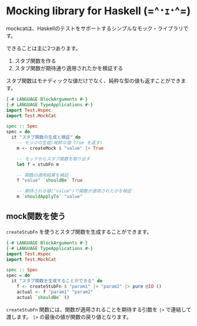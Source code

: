 # Mocking library for Haskell (=^･ｪ･^=)

mockcatは、Haskellのテストをサポートするシンプルなモック・ライブラリです。

できることは主に2つあります。
1. スタブ関数を作る
2. スタブ関数が期待通り適用されたかを検証する

スタブ関数はモナディックな値だけでなく、純粋な型の値も返すことができます。

```haskell
{-# LANGUAGE BlockArguments #-}
{-# LANGUAGE TypeApplications #-}
import Test.Hspec
import Test.MockCat

spec :: Spec
spec = do
  it "スタブ関数の生成と検証" do
    -- モックの生成(純粋な値 True を返す)
    m <- createMock $ "value" |> True

    -- モックからスタブ関数を取り出す
    let f = stubFn m

    -- 関数の適用結果を検証
    f "value" `shouldBe` True

    -- 期待される値("value")で関数が適用されたかを検証
    m `shouldApplyTo` "value"

```


## mock関数を使う
`createStubFn` を使うとスタブ関数を生成することができます。
```haskell
{-# LANGUAGE BlockArguments #-}
{-# LANGUAGE TypeApplications #-}
import Test.Hspec
import Test.MockCat

spec :: Spec
spec = do
  it "スタブ関数を生成することができる" do
    f <- createStubFn $ "param1" |> "param2" |> pure @IO ()
    actual <- f "param1" "param2"
    actual `shouldBe` ()
```
`createStubFn` 関数には、関数が適用されることを期待する引数を `|>` で連結して渡します。
`|>` の最後の値が関数の戻り値となります。
